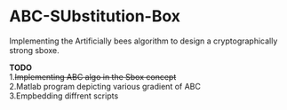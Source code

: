 # ABC-SUbstitution-Box
Implementing the Artificially bees algorithm to design a cryptographically strong sboxe.</br>

<b>TODO</b> </br>
1.<del>Implementing ABC algo in the Sbox concept</del></br>
2.Matlab program depicting various gradient of ABC</br>
3.Empbedding diffrent scripts</br>
